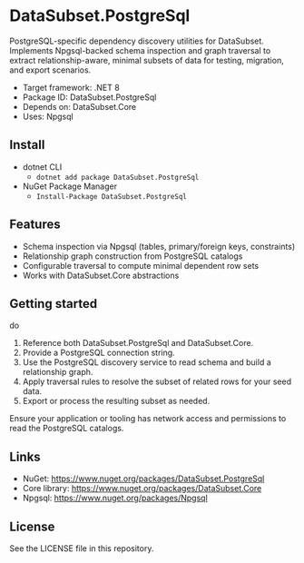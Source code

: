 # DataSubset.PostgreSql

PostgreSQL-specific dependency discovery utilities for DataSubset. Implements Npgsql-backed schema inspection and graph traversal to extract relationship-aware, minimal subsets of data for testing, migration, and export scenarios.

- Target framework: .NET 8
- Package ID: DataSubset.PostgreSql
- Depends on: DataSubset.Core
- Uses: Npgsql

## Install

- dotnet CLI
  - `dotnet add package DataSubset.PostgreSql`
- NuGet Package Manager
  - `Install-Package DataSubset.PostgreSql`

## Features

- Schema inspection via Npgsql (tables, primary/foreign keys, constraints)
- Relationship graph construction from PostgreSQL catalogs
- Configurable traversal to compute minimal dependent row sets
- Works with DataSubset.Core abstractions

## Getting started
do
1. Reference both DataSubset.PostgreSql and DataSubset.Core.
2. Provide a PostgreSQL connection string.
3. Use the PostgreSQL discovery service to read schema and build a relationship graph.
4. Apply traversal rules to resolve the subset of related rows for your seed data.
5. Export or process the resulting subset as needed.

Ensure your application or tooling has network access and permissions to read the PostgreSQL catalogs.

## Links

- NuGet: https://www.nuget.org/packages/DataSubset.PostgreSql
- Core library: https://www.nuget.org/packages/DataSubset.Core
- Npgsql: https://www.nuget.org/packages/Npgsql

## License

See the LICENSE file in this repository.
